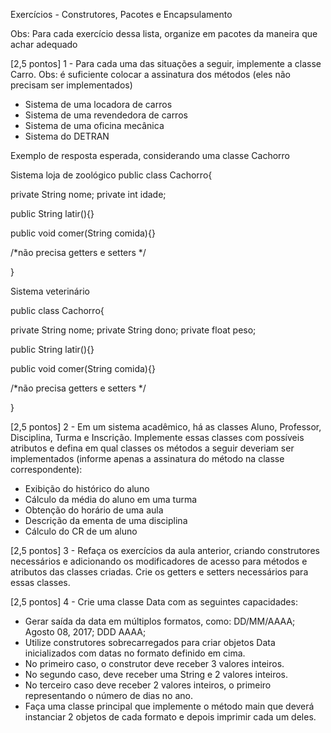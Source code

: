 Exercícios - Construtores, Pacotes e Encapsulamento


Obs: Para cada exercício dessa lista, organize em pacotes da maneira que achar adequado

[2,5 pontos] 1 - Para cada uma das situações a seguir, implemente a classe Carro. Obs: é suficiente colocar a assinatura dos métodos (eles não precisam ser implementados) 
* Sistema de uma locadora de carros
* Sistema de uma revendedora de carros
* Sistema de uma oficina mecânica
* Sistema do DETRAN


Exemplo de resposta esperada, considerando uma classe Cachorro




Sistema loja de zoológico
public class Cachorro{


private String nome;
private int idade;


 public String latir(){}


public void comer(String comida){}


/*não precisa getters e setters */


}


Sistema veterinário

public class Cachorro{


private String nome;
private String dono;
private float peso;


 public String latir(){}


public void comer(String comida){}


/*não precisa getters e setters */


}


[2,5 pontos] 2 - Em um sistema acadêmico, há as classes Aluno, Professor, Disciplina, Turma e Inscrição. Implemente essas classes com possíveis atributos e defina em qual classes os métodos a seguir deveriam ser implementados (informe apenas a assinatura do método na classe correspondente):


* Exibição do histórico do aluno
* Cálculo da média do aluno em uma turma
* Obtenção do horário de uma aula
* Descrição da ementa de uma disciplina
* Cálculo do CR de um aluno


[2,5 pontos] 3 - Refaça os exercícios da aula anterior, criando construtores necessários e adicionando os modificadores de acesso para métodos e atributos das classes criadas. Crie os getters e setters necessários para essas classes.


[2,5 pontos] 4 -   Crie uma classe Data com as seguintes capacidades:
* Gerar saída da data em múltiplos formatos, como: DD/MM/AAAA; Agosto 08, 2017; DDD AAAA;
* Utilize construtores sobrecarregados para criar objetos Data inicializados com datas no formato definido em cima.
* No primeiro caso, o construtor deve receber 3 valores inteiros.
* No segundo caso, deve receber uma String e 2 valores inteiros.
* No terceiro caso deve receber 2 valores inteiros, o primeiro representando o número de dias no ano.
* Faça uma classe principal que implemente o método main que deverá instanciar 2 objetos de cada formato e depois imprimir cada um deles.
